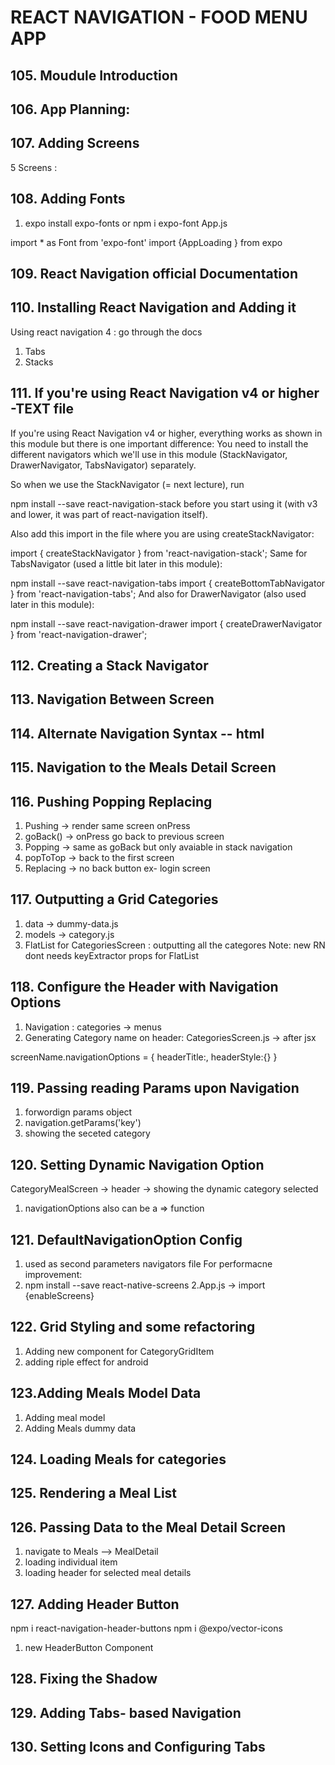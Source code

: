 # REACT NAVIGATION - FOOD MENU APP

## 105. Moudule Introduction

## 106. App Planning:

## 107. Adding Screens

5 Screens :

## 108. Adding Fonts

1. expo install expo-fonts
   or npm i expo-font
   App.js

import \* as Font from 'expo-font'
import {AppLoading } from expo

## 109. React Navigation official Documentation

## 110. Installing React Navigation and Adding it

Using react navigation 4 : go through the docs

1. Tabs
2. Stacks

## 111. If you're using React Navigation v4 or higher -TEXT file

If you're using React Navigation v4 or higher, everything works as shown in this module but there is one important difference: You need to install the different navigators which we'll use in this module (StackNavigator, DrawerNavigator, TabsNavigator) separately.

So when we use the StackNavigator (= next lecture), run

npm install --save react-navigation-stack
before you start using it (with v3 and lower, it was part of react-navigation itself).

Also add this import in the file where you are using createStackNavigator:

import { createStackNavigator } from 'react-navigation-stack';
Same for TabsNavigator (used a little bit later in this module):

npm install --save react-navigation-tabs
import { createBottomTabNavigator } from 'react-navigation-tabs';
And also for DrawerNavigator (also used later in this module):

npm install --save react-navigation-drawer
import { createDrawerNavigator } from 'react-navigation-drawer';

## 112. Creating a Stack Navigator

## 113. Navigation Between Screen

## 114. Alternate Navigation Syntax -- html

## 115. Navigation to the Meals Detail Screen

## 116. Pushing Popping Replacing

1. Pushing -> render same screen onPress
2. goBack() -> onPress go back to previous screen
3. Popping -> same as goBack but only avaiable in stack navigation
4. popToTop -> back to the first screen
5. Replacing -> no back button ex- login screen

## 117. Outputting a Grid Categories

1. data -> dummy-data.js
2. models -> category.js
3. FlatList for CategoriesScreen : outputting all the categores
   Note: new RN dont needs keyExtractor props for FlatList

## 118. Configure the Header with Navigation Options

1. Navigation : categories -> menus
2. Generating Category name on header:
   CategoriesScreen.js -> after jsx

screenName.navigationOptions = {
headerTitle:,
headerStyle:{}
}

## 119. Passing reading Params upon Navigation

1. forwordign params object
2. navigation.getParams('key')
3. showing the seceted category

## 120. Setting Dynamic Navigation Option

CategoryMealScreen -> header -> showing the dynamic category selected

1. navigationOptions also can be a => function

## 121. DefaultNavigationOption Config

1. used as second parameters navigators file
   For performacne improvement:
2. npm install --save react-native-screens
   2.App.js -> import {enableScreens}

## 122. Grid Styling and some refactoring

1. Adding new component for CategoryGridItem
2. adding riple effect for android

## 123.Adding Meals Model Data

1.  Adding meal model
2.  Adding Meals dummy data

## 124. Loading Meals for categories

## 125. Rendering a Meal List

## 126. Passing Data to the Meal Detail Screen

1. navigate to Meals --> MealDetail
1. loading individual item
1. loading header for selected meal details

## 127. Adding Header Button

npm i react-navigation-header-buttons
npm i @expo/vector-icons

1. new HeaderButton Component

## 128. Fixing the Shadow

## 129. Adding Tabs- based Navigation

## 130. Setting Icons and Configuring Tabs
